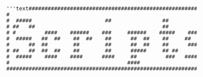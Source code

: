 <pre>'''text#################################################################
#                                                               #
#  #####                       ##                ##             #
# ##   ##                                        ##             #
# #         ####    ######    ###     ######    #####    #####  #
#  #####   ##  ##    ##  ##    ##      ##  ##    ##     ##      #
#      ##  ##        ##        ##      ##  ##    ##      #####  #
# ##   ##  ##  ##    ##        ##      #####     ## ##       ## #
#  #####    ####    ####      ####     ##         ###   ######  #
#                                     ####                      #
#################################################################'''</pre>
